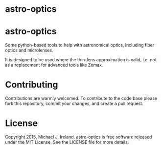 # astro-optics
astro-optics
============

Some python-based tools to help with astronomical optics, including fiber optics and  microlenses.

It is designed to be used where the thin-lens approximation is valid, i.e. not as a replacement for advanced tools like Zemax. 

Contributing
============

Contributions are warmly welcomed. To contribute to the code base please fork this repository, commit your changes, and create a pull request.

License
=======

Copyright 2015, Michael J. Ireland. astro-optics is free software released under the MIT License. See the LICENSE file for more details.